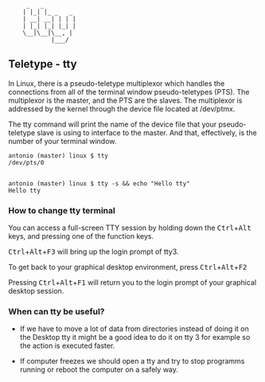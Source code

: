 
         _   _         
        | |_| |_ _   _ 
        | __| __| | | |
        | |_| |_| |_| |
        \__|\__|\__, |
                |___/ 


## Teletype - tty

In Linux, there is a pseudo-teletype multiplexor which handles the connections from all of the terminal window pseudo-teletypes (PTS). The multiplexor is the master, and the PTS are the slaves. The multiplexor is addressed by the kernel through the device file located at /dev/ptmx.

The tty command will print the name of the device file that your pseudo-teletype slave is using to interface to the master. And that, effectively, is the number of your terminal window.


    antonio (master) linux $ tty
    /dev/pts/0


    antonio (master) linux $ tty -s && echo "Hello tty"
    Hello tty


### How to change tty terminal

You can access a full-screen TTY session by holding down the <kbd>Ctrl</kbd>+<kbd>Alt</kbd> keys, and pressing one of the function keys.

<kbd>Ctrl</kbd>+<kbd>Alt</kbd>+<kbd>F3</kbd> will bring up the login prompt of tty3.

To get back to your graphical desktop environment, press <kbd>Ctrl</kbd>+<kbd>Alt</kbd>+<kbd>F2</kbd>

Pressing <kbd>Ctrl</kbd>+<kbd>Alt</kbd>+<kbd>F1</kbd> will return you to the login prompt of your graphical desktop session.

### When can tty be useful?

- If we have to move a lot of data from directories instead of doing it on the Desktop tty it might be a good idea to do it on tty 3 for example so the action is executed faster.

- If computer freezes we should open a tty and try to stop programms running or reboot the computer on a safely way.

